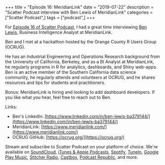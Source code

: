 +++
title = "Episode 16: MeridianLink"
date = "2019-07-22"
description = "Scatter Podcast interview with Ben Lewis of MeridianLink"
categories = ["Scatter Podcast",]
tags = ["podcast",]
+++

For [Episode 16 of Scatter Podcast](https://soundcloud.com/scatterpodcast/episode-016), I had a great time interviewing [Ben Lewis](https://www.linkedin.com/in/ben-lewis-ba379144/), Business Intelligence Analyst at MeridianLink.
<!--more-->
Ben and I met at a hackathon hosted by the Orange County R Users Group (OCRUG).

He has an Industrial Engineering and Operations Research background from the University of California, Berkeley, and as a BI Analyst at MeridianLink, he regularly programs in R for analytics, dashboards, and Shiny web-apps. Ben is an active member of the Southern California data science community, he regularly attends and volunteers at OCRUG, and he shares resources and tips for students and practitioners.

Bonus: MeridianLink is hiring and looking to add dashboard developers. If you like what you hear, feel free to reach out to Ben.

Links:

* Ben's LinkedIn: [https://www.linkedin.com/in/ben-lewis-ba379144/](https://www.linkedin.com/in/ben-lewis-ba379144/)
* MeridianLink: [https://www.meridianlink.com/](https://www.meridianlink.com/)
* OCRUG GitHub: [https://ocrug.org/](https://ocrug.org/)

Stream and subscribe to Scatter Podcast on your platform of choice. We're available on [SoundCloud](https://soundcloud.com/scatterpodcast), [iTunes & Apple Podcasts](https://podcasts.apple.com/us/podcast/scatter-podcast/id1458544194), [Spotify](https://open.spotify.com/show/64UpJwByrdsrLSYObuEeHx?si=n_UlBzrYQv6ptBjeXfSOsw), [TuneIn](https://tunein.com/podcasts/Business--Economics-Podcasts/Scatter-Podcast-p1216105/), [Google Play Music](https://playmusic.app.goo.gl/?ibi=com.google.PlayMusic&isi=691797987&ius=googleplaymusic&apn=com.google.android.music&link=https://play.google.com/music/m/Iqayzaqkmvhu5op3yehzbj5bus4?t%3DScatter_Podcast%26pcampaignid%3DMKT-na-all-co-pr-mu-pod-16), [Stitcher Radio](https://www.stitcher.com/podcast/scatter-podcast/httpssoundcloudcomscatterpodcast), [Castbox](https://castbox.fm/channel/id2083174), [Podcast Republic](https://www.podcastrepublic.net/podcast/1458544194), and more.